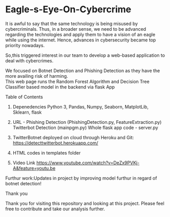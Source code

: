 # Eagle-s-Eye-On-Cybercrime
It is awful to say that the same technology is being misused by cybercriminals. Thus, in a broader sense, we need to be advanced regarding the technologies and apply them to have a vision of an eagle while using the internet. Hence, advances in cybersecurity became top priority nowadays. 

So,this triggered interest in our team to develop a web-based application to deal with cybercrimes.

We focused on Botnet Detection and Phishing Detection as they have the more availing risk of harming.  
This web page runs the Random Forest Algorithm and Decision Tree Classifier based model in the backend via flask App

Table of Contents
1. Depenedencies
Python 3, Pandas, Numpy, Seaborn, MatplotLib, Sklearn, flask

2. URL - Phishing Detection (PhishingDetection.py, FeatureExtraction.py)
    Twitterbot Detection (mainpgm.py)
    Whole flask app code - server.py
    
3. TwitterBotnet deployed on cloud through Heroku and Git:
https://detecttwitterbot.herokuapp.com/

4. HTML codes in templates folder
5. Video Link
https://www.youtube.com/watch?v=DeZx9PVKj-A&feature=youtu.be

Furthur work:Updates in project by improving model furthur in regard of botnet detection!


Thank you

Thank you for visiting this repository and looking at this project. Please feel free to contribute and take our analysis further.
